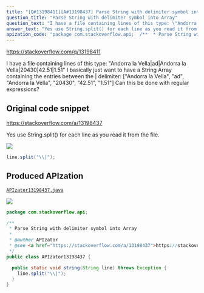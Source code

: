 ```yaml
---
title: "[Q#13198411][A#13198437] Parse String with delimiter symbol into Array"
question_title: "Parse String with delimiter symbol into Array"
question_text: "I have a file containing lines of this type: \"Andorra la Vella|ad|Andorra la Vella|20430|42.51|1.51\" I basically just want to have a String Array containing the entries between the | delimiter: [\"Andorra la Vella\", \"ad\", \"Andorra la Vella\", \"20430\", \"42.51\", \"1.51\"] Can this be done with regular expressions?"
answer_text: "Yes use String.split() for each line as you read it from the file."
apization_code: "package com.stackoverflow.api;  /**  * Parse String with delimiter symbol into Array  *  * @author APIzator  * @see <a href=\"https://stackoverflow.com/a/13198437\">https://stackoverflow.com/a/13198437</a>  */ public class APIzator13198437 {    public static void string(String line) throws Exception {     line.split(\"\\\\|\");   } }"
---
```


https://stackoverflow.com/q/13198411

I have a file containing lines of this type:
&quot;Andorra la Vella|ad|Andorra la Vella|20430|42.51|1.51&quot;
I basically just want to have a String Array containing the entries between the | delimiter:
[&quot;Andorra la Vella&quot;, &quot;ad&quot;, &quot;Andorra la Vella&quot;, &quot;20430&quot;, &quot;42.51&quot;, &quot;1.51&quot;]
Can this be done with regular expressions?



## Original code snippet

https://stackoverflow.com/a/13198437

Yes use String.split() for each line as you read it from the file.

<div class="code-logo"><img src="/stackoverflow.png" /></div>

```java
line.split("\\|");
```

## Produced APIzation

[`APIzator13198437.java`](https://github.com/pasqualesalza/apization-temp-data/raw/master/search/APIzator13198437.java)

<div class="code-logo"><img src="/apizator.png" /></div>

```java
package com.stackoverflow.api;

/**
 * Parse String with delimiter symbol into Array
 *
 * @author APIzator
 * @see <a href="https://stackoverflow.com/a/13198437">https://stackoverflow.com/a/13198437</a>
 */
public class APIzator13198437 {

  public static void string(String line) throws Exception {
    line.split("\\|");
  }
}

```
